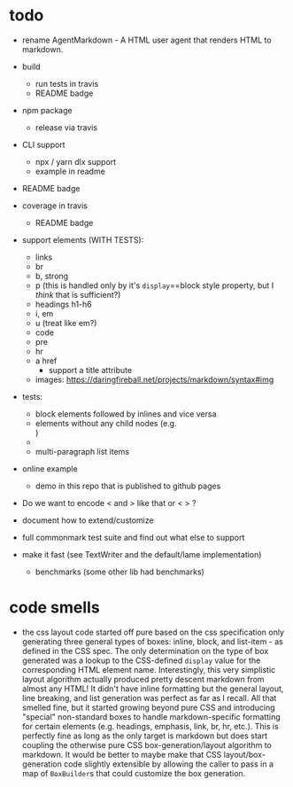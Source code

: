 # todo

+ rename AgentMarkdown - A HTML user agent that renders HTML to markdown.

- build
  - run tests in travis
  - README badge

- npm package
  - release via travis

- CLI support
  - npx / yarn dlx support
  - example in readme

- README badge

- coverage in travis
  - README badge

- support elements (WITH TESTS):
  + links
  + br
  + b, strong
  + p (this is handled only by it's `display`==block style property, but I *think* that is sufficient?)
  + headings h1-h6
  + i, em
  + u (treat like em?)
  + code
  + pre
  + hr
  + a href
    + support a title attribute
  - images: https://daringfireball.net/projects/markdown/syntax#img
- tests:
  + block elements followed by inlines and vice versa
  - elements without any child nodes (e.g. <div></div>)
  - <div><br></div>
  - multi-paragraph list items

- online example
  - demo in this repo that is published to github pages

- Do we want to encode &lt; and &gt; like that or \< \> ?
- document how to extend/customize
- full commonmark test suite and find out what else to support
- make it fast (see TextWriter and the default/lame implementation)
  - benchmarks (some other lib had benchmarks)

# code smells #
- the css layout code started off pure based on the css specification only generating three general types of boxes: inline, block, and list-item - as defined in the CSS spec. The only determination on the type of box generated was a lookup to the CSS-defined `display` value for the corresponding HTML element name. Interestingly, this very simplistic layout algorithm actually produced pretty descent markdown from almost any HTML! It didn't have inline formatting but the general layout, line breaking, and list generation was perfect as far as I recall.
All that smelled fine, but it started growing beyond pure CSS and introducing "special" non-standard boxes to handle markdown-specific formatting for certain elements (e.g. headings, emphasis, link, br, hr, etc.). This is perfectly fine as long as the only target is markdown but does start coupling the otherwise pure CSS box-generation/layout algorithm to markdown. It would be better to maybe make that CSS layout/box-generation code slightly extensible by allowing the caller to pass in a map of `BoxBuilder`s that could customize the box generation.
